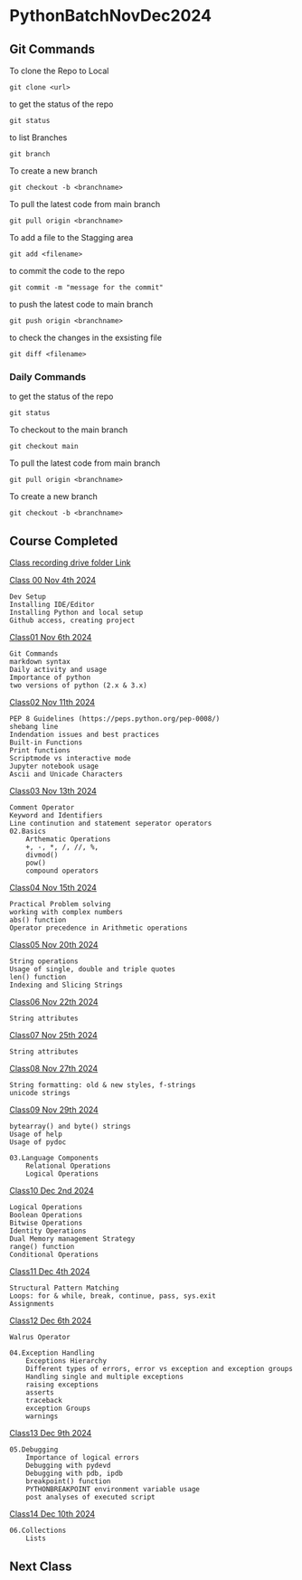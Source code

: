 # PythonBatchNovDec2024

## Git Commands 

To clone the Repo to Local 

    git clone <url>

to get the status of the repo 

    git status

to list Branches

    git branch 

To create a new branch 

    git checkout -b <branchname>

To pull the latest code from main branch

    git pull origin <branchname>

To add a file to the Stagging area 
    
    git add <filename>

to commit the code to the repo 

    git commit -m "message for the commit"

to push the latest code to main branch

    git push origin <branchname>

to check the changes in the exsisting file 

    git diff <filename>

### Daily Commands

to get the status of the repo 

    git status

To checkout to the main branch 

    git checkout main

To pull the latest code from main branch

    git pull origin <branchname>

To create a new branch

    git checkout -b <branchname>

## Course Completed

[Class recording drive folder Link](https://drive.google.com/drive/folders/1nz25v0dUyiwZf2bAFQ9OPtmbH3rCpu9E)

[Class 00 Nov 4th 2024]()
    
    Dev Setup
    Installing IDE/Editor
    Installing Python and local setup
    Github access, creating project

[Class01 Nov 6th 2024]()

    Git Commands
    markdown syntax
    Daily activity and usage 
    Importance of python
    two versions of python (2.x & 3.x) 

[Class02 Nov 11th 2024]()

    PEP 8 Guidelines (https://peps.python.org/pep-0008/)
    shebang line
    Indendation issues and best practices
    Built-in Functions
    Print functions 
    Scriptmode vs interactive mode 
    Jupyter notebook usage 
    Ascii and Unicade Characters 

[Class03 Nov 13th 2024]()
    
    Comment Operator 
    Keyword and Identifiers 
    Line continution and statement seperator operators
    02.Basics
        Arthematic Operations 
        +, -, *, /, //, %, 
        divmod()
        pow()
        compound operators

[Class04 Nov 15th 2024]()

    Practical Problem solving
    working with complex numbers
    abs() function
    Operator precedence in Arithmetic operations

[Class05 Nov 20th 2024]()

    String operations
    Usage of single, double and triple quotes
    len() function
    Indexing and Slicing Strings
    


[Class06 Nov 22th 2024]()

    String attributes
    

[Class07 Nov 25th 2024]()

    String attributes

[Class08 Nov 27th 2024]()

    String formatting: old & new styles, f-strings
    unicode strings
    
[Class09 Nov 29th 2024]()

    bytearray() and byte() strings
    Usage of help
    Usage of pydoc

    03.Language Components
        Relational Operations
        Logical Operations

[Class10 Dec 2nd 2024]()

    Logical Operations
    Boolean Operations
    Bitwise Operations
    Identity Operations
    Dual Memory management Strategy
    range() function
    Conditional Operations

[Class11 Dec 4th 2024]()

    Structural Pattern Matching
    Loops: for & while, break, continue, pass, sys.exit
    Assignments

[Class12 Dec 6th 2024]()

    Walrus Operator

    04.Exception Handling
        Exceptions Hierarchy
        Different types of errors, error vs exception and exception groups
        Handling single and multiple exceptions
        raising exceptions
        asserts
        traceback
        exception Groups
        warnings


[Class13 Dec 9th 2024]()

    05.Debugging
        Importance of logical errors
        Debugging with pydevd
        Debugging with pdb, ipdb
        breakpoint() function
        PYTHONBREAKPOINT environment variable usage
        post analyses of executed script

[Class14 Dec 10th 2024]()

    06.Collections
        Lists

    
## Next Class 

    